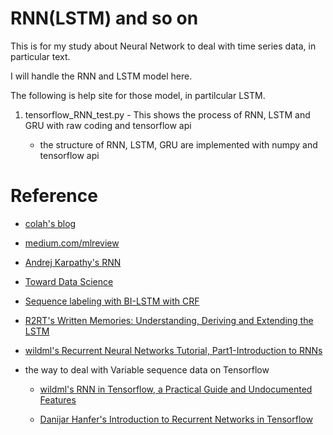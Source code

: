 # RNN(LSTM) and so on

 This is for my study about Neural Network to deal with time series data, in particular text. 
 
 I will handle the RNN and LSTM model here. 

 The following is help site for those model, in partilcular LSTM.

 1. tensorflow_RNN_test.py - This shows the process of RNN, LSTM and GRU with raw coding and tensorflow api
   
     - the structure of RNN, LSTM, GRU are implemented with numpy and tensorflow api



# Reference 

 - [colah's blog](http://colah.github.io/posts/2015-08-Understanding-LSTMs/)

 - [medium.com/mlreview](https://medium.com/mlreview/understanding-lstm-and-its-diagrams-37e2f46f1714)

 - [Andrej Karpathy's RNN](http://karpathy.github.io/2015/05/21/rnn-effectiveness/)
 
 - [Toward Data Science](https://towardsdatascience.com/lstm-by-example-using-tensorflow-feb0c1968537)
 
 - [Sequence labeling with BI-LSTM with CRF](https://guillaumegenthial.github.io/sequence-tagging-with-tensorflow.html)

 - [R2RT's Written Memories: Understanding, Deriving and Extending the LSTM](https://r2rt.com/written-memories-understanding-deriving-and-extending-the-lstm.html)
 
 - [wildml's Recurrent Neural Networks Tutorial, Part1-Introduction to RNNs](http://www.wildml.com/2015/09/recurrent-neural-networks-tutorial-part-1-introduction-to-rnns/)
 
 - the way to deal with Variable sequence data on Tensorflow 
 
   - [wildml's RNN in Tensorflow, a Practical Guide and Undocumented Features](http://www.wildml.com/2016/08/rnns-in-tensorflow-a-practical-guide-and-undocumented-features/)
  
   - [Danijar Hanfer's Introduction to Recurrent Networks in Tensorflow](https://danijar.com/introduction-to-recurrent-networks-in-tensorflow/)

